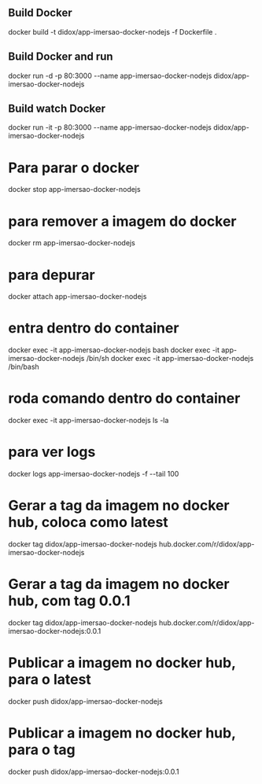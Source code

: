 
## Build Docker
docker build -t didox/app-imersao-docker-nodejs -f Dockerfile .

## Build Docker and run
docker run -d -p 80:3000 --name app-imersao-docker-nodejs didox/app-imersao-docker-nodejs

## Build watch Docker
docker run -it -p 80:3000 --name app-imersao-docker-nodejs didox/app-imersao-docker-nodejs

# Para parar o docker
docker stop app-imersao-docker-nodejs

# para remover a imagem do docker
docker rm app-imersao-docker-nodejs

# para depurar
docker attach app-imersao-docker-nodejs

# entra dentro do container
docker exec -it app-imersao-docker-nodejs bash
docker exec -it app-imersao-docker-nodejs /bin/sh
docker exec -it app-imersao-docker-nodejs /bin/bash

# roda comando dentro do container
docker exec -it app-imersao-docker-nodejs ls -la

# para ver logs
docker logs app-imersao-docker-nodejs -f --tail 100

# Gerar a tag da imagem no docker hub, coloca como latest
docker tag didox/app-imersao-docker-nodejs hub.docker.com/r/didox/app-imersao-docker-nodejs

# Gerar a tag da imagem no docker hub, com tag 0.0.1
docker tag didox/app-imersao-docker-nodejs hub.docker.com/r/didox/app-imersao-docker-nodejs:0.0.1

# Publicar a imagem no docker hub, para o latest
docker push didox/app-imersao-docker-nodejs

# Publicar a imagem no docker hub, para o tag 
docker push didox/app-imersao-docker-nodejs:0.0.1